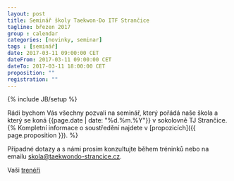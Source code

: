 ```yaml
---
layout: post
title: Seminář školy Taekwon-Do ITF Strančice
tagline: březen 2017
group : calendar
categories: [novinky, seminar]
tags : [seminář]
date: 2017-03-11 09:00:00 CET
dateFrom: 2017-03-11 09:00:00 CET
dateTo: 2017-03-11 18:00:00 CET
proposition: ""
registration: ""
---
```

{% include JB/setup %}

Rádi bychom Vás všechny pozvali na seminář, který pořádá naše škola a který se koná {{page.date | date: "%d.%m.%Y"}} v sokolovně TJ Strančice.
{% Kompletní informace o soustředění najdete v [propozicích]({{ page.proposition }}). %}

Případné dotazy a s námi prosím konzultujte během tréninků nebo na emailu <a href="mailto:skola@taekwondo-strancice.cz">skola@taekwondo-strancice.cz</a>.

Vaši [trenéři](/treneri)
